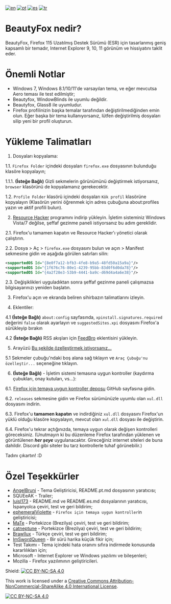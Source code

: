 [![en](https://img.shields.io/badge/readme-en-red.svg)](https://github.com/angelbruni/BeautyFox/blob/main/README.md)
[![pt](https://img.shields.io/badge/leia--me-pt-green.svg)](https://github.com/angelbruni/BeautyFox/blob/main/README.pt.md)
[![es](https://img.shields.io/badge/léame-es-yellow.svg)](https://github.com/angelbruni/BeautyFox/blob/main/README.es.md)
[![tr](https://img.shields.io/badge/benioku-tr-aqua.svg)](https://github.com/angelbruni/BeautyFox/blob/main/README.tr.md)
# BeautyFox nedir?
BeautyFox, Firefox 115 Uzatılmış Destek Sürümü (ESR) için tasarlanmış geniş kapsamlı bir temadır, Internet Explorer 9, 10, 11 görünüm ve hissiyatını taklit eder.
# Önemli Notlar
* Windows 7, Windows 8.1/10/11'de varsayılan tema, ve eğer mevcutsa Aero teması ile test edilmiştir;
* Beautyfox, WindowBlinds ile uyumlu değildir.
* Beautyfox, Glass8 ile uyumludur.
* Firefox profilinizin başka temalar tarafından değiştirilmediğinden emin olun. Eğer başka bir tema kullanıyorsanız, lütfen değiştirilmiş dosyaları silip yeni bir profil oluşturun.

# Yükleme Talimatları

1. Dosyaları kopyalama:

1.1.	`Firefox Folder` içindeki dosyaları `firefox.exe` dosyasının bulunduğu klasöre kopyalayın;

1.1.1. **(İsteğe Bağlı)** Gizli sekmelerin görünümünü değiştirmek istiyorsanız, `browser` klasörünü de kopyalamanız gerekecektir.

1.2.	`Profile Folder` klasörü içindeki dosyaları `Kök profil` klasörüne kopyalayın (Klasörün yerini öğrenmek için adres çubuğuna about:profiles yazın ve aktif profili bulun).

2.	[Resource Hacker](https://angusj.com/resourcehacker/) programını indirip yükleyin. İşletim sisteminiz Windows Vista/7 değilse, şeffaf gezinme paneli istiyorsanız bu adım gereklidir.

2.1.	Firefox'u tamamen kapatın ve Resource Hacker'ı yönetici olarak çalıştırın.

2.2.	Dosya > Aç > `firefox.exe` dosyasını bulun ve açın > Manifest sekmesine gidin ve aşağıda görülen satırları silin:
```xml
<supportedOS Id="{8e0f7a12-bfb3-4fe8-b9a5-48fd50a15a9a}"/>
<supportedOS Id="{1f676c76-80e1-4239-95bb-83d0f6d0da78}"/>
<supportedOS Id="{4a2f28e3-53b9-4441-ba9c-d69d4a4a6e38}"/>
```
2.3.	Değişiklikleri uyguladıktan sonra şeffaf gezinme paneli çalışmazsa bilgisayarınızı yeniden başlatın.

3. Firefox'u açın ve ekranda beliren sihirbazın talimatlarını izleyin.

4.	Eklentiler:

4.1	**(İsteğe Bağlı)** `about:config` sayfasında, `xpinstall.signatures.required` değerini `false` olarak ayarlayın ve `suggestedSites.xpi` dosyasını Firefox'a sürükleyip bırakın

4.2	**(İsteğe Bağlı)** RSS akışları için [FeedBro](https://addons.mozilla.org/en-US/firefox/addon/feedbroreader/) eklentisini yükleyin.

5. Arayüzü [Bu şekilde özelleştirmek istiyorsanız...](https://www.techrepublic.com/wp-content/uploads/2011/03/6202428.png) 

5.1 Sekmeler çubuğu'ndaki boş alana sağ tıklayın ve `Araç Çubuğu'nu özelleştir...` seçeneğine tıklayın.

6. **(İsteğe Bağlı)** - İşletim sistemi temasına uygun kontroller (kaydırma çubukları, onay kutuları, vs...):

6.1. [Firefox için temaya uygun kontroller deposu](https://github.com/ephemeralViolette/firefox-native-controls) GitHub sayfasına gidin.

6.2. `releases` sekmesine gidin ve Firefox sürümünüzle uyumlu olan `xul.dll` dosyasını indirin.

6.3. Firefox'u **tamamen kapatın** ve indirdiğiniz `xul.dll` dosyasını Firefox'un yüklü olduğu klasöre kopyalayın, mevcut olan `xul.dll` dosyası ile değiştirin.

6.4. Firefox'u tekrar açtığınızda, temaya uygun olarak değişen kontrolleri göreceksiniz. (Unutmayın ki bu düzenleme Firefox tarafından yüklenen ve görüntülenen ***her şeye*** uygulanacaktır. Gireceğiniz internet siteleri de buna dahildir. Discord gibi siteler bu tarz kontrollerle tuhaf görünebilir.)

Tadını çıkartın! :D

# Özel Teşekkürler
* [AngelBruni](https://github.com/angelbruni) - Tema Geliştiricisi, README.pt.md dosyasının yaratıcısı;
* SQUEeAK - Trailer;
* [luisl173](https://github.com/luisl173) - README.md ve README.es.md dosyalarının yaratıcısı, İspanyolca çeviri, test ve geri bildirim;
* [ephemeralViolette](https://github.com/ephemeralViolette) - `Firefox için temaya uygun kontroller`in geliştiricisi;
* [MaTe](https://github.com/MisforMaTe) - Portekizce (Brezilya) çeviri, test ve geri bildirim;
* [catneptune](https://github.com/catneptune) - Portekizce (Brezilya) çeviri, test ve geri bildirim;
* [Brawllux](https://github.com/EndlessLuck) - Türkçe çeviri, test ve geri bildirim;
* [ImSwordQueen](https://github.com/ImSwordQueen) - Bir sürü harika küçük fikir için;
* Test Takımı - Tema içindeki hata oranını sıfıra indirmede konusunda kararlılıkları için;
* Microsoft - Internet Explorer ve Windows yazılımı ve bileşenleri;
* Mozilla - Firefox yazılımının geliştiricileri.


Shield: [![CC BY-NC-SA 4.0][cc-by-nc-sa-shield]][cc-by-nc-sa]

This work is licensed under a
[Creative Commons Attribution-NonCommercial-ShareAlike 4.0 International License][cc-by-nc-sa].

[![CC BY-NC-SA 4.0][cc-by-nc-sa-image]][cc-by-nc-sa]

[cc-by-nc-sa]: http://creativecommons.org/licenses/by-nc-sa/4.0/
[cc-by-nc-sa-image]: https://licensebuttons.net/l/by-nc-sa/4.0/88x31.png
[cc-by-nc-sa-shield]: https://img.shields.io/badge/License-CC%20BY--NC--SA%204.0-lightgrey.svg